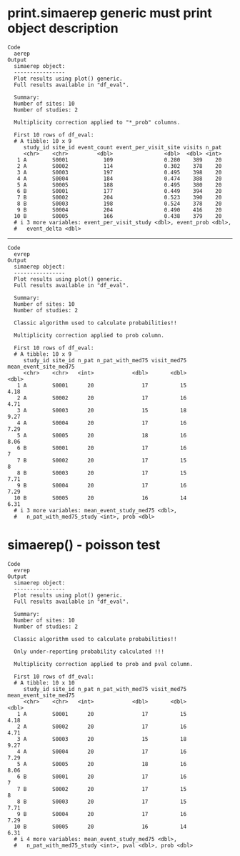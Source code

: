 # print.simaerep generic must print object description

    Code
      aerep
    Output
      simaerep object:
      ----------------
      Plot results using plot() generic.
      Full results available in "df_eval".
      
      Summary:
      Number of sites: 10
      Number of studies: 2
      
      Multiplicity correction applied to "*_prob" columns.
      
      First 10 rows of df_eval:
      # A tibble: 10 x 9
         study_id site_id event_count event_per_visit_site visits n_pat
         <chr>    <chr>         <dbl>                <dbl>  <dbl> <int>
       1 A        S0001           109                0.280    389    20
       2 A        S0002           114                0.302    378    20
       3 A        S0003           197                0.495    398    20
       4 A        S0004           184                0.474    388    20
       5 A        S0005           188                0.495    380    20
       6 B        S0001           177                0.449    394    20
       7 B        S0002           204                0.523    390    20
       8 B        S0003           198                0.524    378    20
       9 B        S0004           204                0.490    416    20
      10 B        S0005           166                0.438    379    20
      # i 3 more variables: event_per_visit_study <dbl>, event_prob <dbl>,
      #   event_delta <dbl>

---

    Code
      evrep
    Output
      simaerep object:
      ----------------
      Plot results using plot() generic.
      Full results available in "df_eval".
      
      Summary:
      Number of sites: 10
      Number of studies: 2
      
      Classic algorithm used to calculate probabilities!!
      
      Multiplicity correction applied to prob column.
      
      First 10 rows of df_eval:
      # A tibble: 10 x 9
         study_id site_id n_pat n_pat_with_med75 visit_med75 mean_event_site_med75
         <chr>    <chr>   <int>            <dbl>       <dbl>                 <dbl>
       1 A        S0001      20               17          15                  4.18
       2 A        S0002      20               17          16                  4.71
       3 A        S0003      20               15          18                  9.27
       4 A        S0004      20               17          16                  7.29
       5 A        S0005      20               18          16                  8.06
       6 B        S0001      20               17          16                  7   
       7 B        S0002      20               17          15                  8   
       8 B        S0003      20               17          15                  7.71
       9 B        S0004      20               17          16                  7.29
      10 B        S0005      20               16          14                  6.31
      # i 3 more variables: mean_event_study_med75 <dbl>,
      #   n_pat_with_med75_study <int>, prob <dbl>

# simaerep() - poisson test

    Code
      evrep
    Output
      simaerep object:
      ----------------
      Plot results using plot() generic.
      Full results available in "df_eval".
      
      Summary:
      Number of sites: 10
      Number of studies: 2
      
      Classic algorithm used to calculate probabilities!!
      
      Only under-reporting probability calculated !!!
      
      Multiplicity correction applied to prob and pval column.
      
      First 10 rows of df_eval:
      # A tibble: 10 x 10
         study_id site_id n_pat n_pat_with_med75 visit_med75 mean_event_site_med75
         <chr>    <chr>   <int>            <dbl>       <dbl>                 <dbl>
       1 A        S0001      20               17          15                  4.18
       2 A        S0002      20               17          16                  4.71
       3 A        S0003      20               15          18                  9.27
       4 A        S0004      20               17          16                  7.29
       5 A        S0005      20               18          16                  8.06
       6 B        S0001      20               17          16                  7   
       7 B        S0002      20               17          15                  8   
       8 B        S0003      20               17          15                  7.71
       9 B        S0004      20               17          16                  7.29
      10 B        S0005      20               16          14                  6.31
      # i 4 more variables: mean_event_study_med75 <dbl>,
      #   n_pat_with_med75_study <int>, pval <dbl>, prob <dbl>

